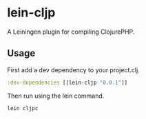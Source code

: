 
# lein-cljp

A Leiningen plugin for compiling ClojurePHP.

## Usage

First add a dev dependency to your project.clj.

```clojure
:dev-dependencies [[lein-cljp "0.0.1"]]
```

Then run using the lein command.

```bash
lein cljpc
```

